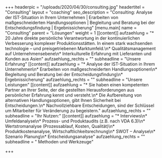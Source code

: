 +++
headerpic = "/uploads/2020/04/30/consulting.jpg"
headertitel = "Consulting"
layout = "coaching"
seo_description = "Consulting: Analyse der IST-Situation in Ihrem Unternehmen | Erarbeiten von maßgeschneiderten Handlungsoptionen | Begleitung und Beratung bei der Entscheidungsfindung | Ergebnissicherung"
[menu.main]
name = "Consulting"
parent = "Lösungen"
weight = 1
[[content]]
aufzaehlung = "* 20 Jahre direkte persönliche Verantwortung in der kontinuierlichen Verbesserung komplexer Produktionsstätten. In einem stark wachsenden technologie – und preisgetriebenen Marktumfeld.\n* Qualitätsmanagement auf Unternehmensebene\n* Interkulturelle Erfahrung mit Lieferanten und Kunden aus Asien"
aufzaehlung_rechts = ""
subheadline = "Unsere Erfahrung"
[[content]]
aufzaehlung = "* Analyse der IST-Situation in Ihrem Unternehmen\n* Erarbeiten von maßgeschneiderten Handlungsoptionen\n* Begleitung und Beratung bei der Entscheidungsfindung\n* Ergebnissicherung"
aufzaehlung_rechts = ""
subheadline = "Unsere Leistungen"
[[content]]
aufzaehlung = "* Sie haben einen kompetenten Partner an Ihrer Seite, der die gestellten Herausforderungen aus persönlicher Erfahrung kennt und versteht.\n* Die Aufbereitung von alternativen Handlungsoptionen, gibt Ihnen Sicherheit bei Entscheidungen.\n* Nachvollziehbare Entscheidungen, sind der Schlüssel um Mitarbeiter für Veränderung zu begeistern."
aufzaehlung_rechts = ""
subheadline = "Ihr Nutzen:"
[[content]]
aufzaehlung = "* Interviews\n* Umfeldanalyse\n* Prozess- und Produktaudits (z.B. nach VDA 6.3)\n* Wertstromanalyse (Prozessablauf, Kosten, Qualität)\n* Produktkostenanalyse, Wirtschaftlichkeitsrechnung\n* SWOT – Analyse\n* Szenario Planung\n* Entscheidungsanalyse"
aufzaehlung_rechts = ""
subheadline = " Methoden und Werkzeuge"

+++
